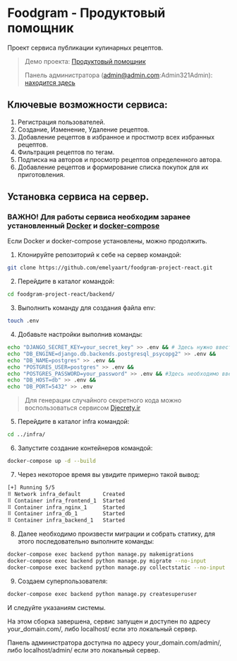 # Foodgram - Продуктовый помощник
Проект сервиса публикации кулинарных рецептов.
> Демо проекта: [Продуктовый помощник](http://emelyaart.ru)
> 
> Панель администратора (admin@admin.com:Admin321Admin): [находится здесь](http://emelyaart.ru/admin/)

## Ключевые возможности сервиса:
1. Регистрация пользователей.
2. Создание, Изменение, Удаление рецептов.
3. Добавление рецептов в избранное и простмотр всех избранных рецептов.
4. Фильтрация рецептов по тегам.
6. Подписка на авторов и просмотр рецептов определенного автора.
7. Добавление рецептов и формирование списка покупок для их приготовления.

## Установка сервиса на сервер.

### ВАЖНО! Для работы сервиса необходим заранее установленный [Docker](https://www.docker.com) и [docker-compose](https://docs.docker.com/compose/install/)
Если Docker и docker-compose установлены, можно продолжить.

1. Клонируйте репозиторий к себе на сервер командой:
```bash
git clone https://github.com/emelyaart/foodgram-project-react.git
```
2. Перейдите в каталог командой:
```bash
cd foodgram-project-react/backend/
```
3. Выполнить команду для создания файла env:
```bash
touch .env
```
4. Добавьте настройки выполнив команды:
```bash
echo "DJANGO_SECRET_KEY=your_secret_key" >> .env && # Здесь нужно ввести секретный код
echo "DB_ENGINE=django.db.backends.postgresql_psycopg2" >> .env &&
echo "DB_NAME=postgres" >> .env &&
echo "POSTGRES_USER=postgres" >> .env &&
echo "POSTGRES_PASSWORD=your_password" >> .env && #Здесь необходимо ввести свой пароль
echo "DB_HOST=db" >> .env &&
echo "DB_PORT=5432" >> .env
```
> Для генерации случайного секретного кода можно воспользоваться сервисом [Djecrety.ir](https://djecrety.ir/)

5. Перейдите в каталог infra командой:
```bash
cd ../infra/
```
6. Запустите создание контейнеров командой:
```bash
docker-compose up -d --build
```
7. Через некоторое время вы увидите примерно такой вывод:
 ```bash
 [+] Running 5/5
 ⠿ Network infra_default       Created                                     0.6s
 ⠿ Container infra_frontend_1  Started                                     3.4s
 ⠿ Container infra_nginx_1     Started                                     3.8s
 ⠿ Container infra_db_1        Started                                     3.6s
 ⠿ Container infra_backend_1   Started                                     6.7s
```
8. Далее необходимо произвести миграции и собрать статику, для этого последовательно выполните команды:
```bash
docker-compose exec backend python manage.py makemigrations
docker-compose exec backend python manage.py migrate --no-input
docker-compose exec backend python manage.py collectstatic --no-input
```
9. Создаем суперпользователя:
```bash
docker-compose exec backend python manage.py createsuperuser
```
И следуйте указаниям системы.

На этом сборка завершена, сервис запущен и доступен по адресу your_domain.com/, либо localhost/ если это локальный сервер.

Панель администратора доступна по адресу your_domain.com/admin/, либо localhost/admin/ если это локальный сервер.
